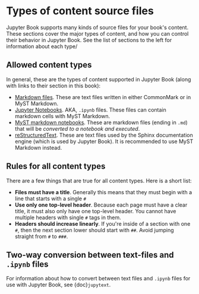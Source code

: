 # Types of content source files

Jupyter Book supports many kinds of source files for your book's content.
These sections cover the major types of content, and how you can control
their behavior in Jupyter Book. See the list of sections to the left for information
about each type/

## Allowed content types

In general, these are the types of content supported in Jupyter Book (along with
links to their section in this book):

* [Markdown files](markdown). These are text files written in either CommonMark
  or in MyST Markdown.
* [Jupyter Notebooks](notebooks). AKA, `.ipynb` files. These files can contain
  markdown cells with MyST Markdown.
* [MyST markdown notebooks](myst-notebooks). These are markdown files (ending in `.md`)
  that will be *converted to a notebook and executed*.
* [reStructuredText](restructuredtext). These are text files used by the Sphinx
  documentation engine (which is used by Jupyter Book). It is recommended to use
  MyST Markdown instead.

## Rules for all content types

There are a few things that are true for all content types. Here is a short list:

* **Files must have a title**. Generally this means that they must begin with
  a line that starts with a single `#`
* **Use only one top-level header**. Because each page must have a clear
  title, it must also only have one top-level header. You cannot have multiple
  headers with single `#` tags in them.
* **Headers should increase linearly**. If you're inside of a section with
  one `#`, then the next section lower should start with `##`. Avoid jumping straight
  from `#` to `###`.

## Two-way conversion between text-files and `.ipynb` files

For information about how to convert between text files and `.ipynb` files for use
with Jupyter Book, see {doc}`jupytext`.
